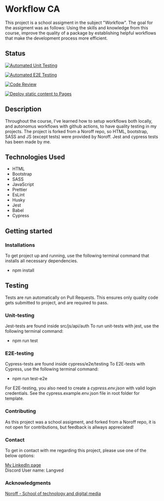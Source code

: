 # Workflow CA

This project is a school assigment in the subject "Workflow". The goal for the assigment was as follows: 
Using the skills and knowledge from this course, improve the quality of a package by establishing helpful workflows that make the development process more efficient.

## Status
[![Automated Unit Testing](https://github.com/bLangved/social-media-client/actions/workflows/unit-test.yml/badge.svg)](https://github.com/bLangved/social-media-client/actions/workflows/unit-test.yml)

[![Automated E2E Testing](https://github.com/bLangved/social-media-client/actions/workflows/e2e-test.yml/badge.svg)](https://github.com/bLangved/social-media-client/actions/workflows/e2e-test.yml)

[![Code Review](https://github.com/bLangved/social-media-client/actions/workflows/gpt.yml/badge.svg)](https://github.com/bLangved/social-media-client/actions/workflows/gpt.yml)

[![Deploy static content to Pages](https://github.com/bLangved/social-media-client/actions/workflows/static.yml/badge.svg)](https://github.com/bLangved/social-media-client/actions/workflows/static.yml)

## Description
Throughout the course, I've learned how to setup workflows both locally, and autonomus workflows with github actions, to have quality testing in my projects. The project is forked from a Noroff repo, so HTML, bootstrap, SASS and JS (except tests) were provided by Noroff. Jest and cypress tests has been made by me. 

## Technologies Used

- HTML
- Bootstrap
- SASS
- JavaScript
- Prettier
- EsLint
- Husky
- Jest
- Babel
- Cypress

## Getting started

### Installations

To get project up and running, use the following terminal command that installs all necessary dependencies.

- npm install


## Testing
Tests are run automatically on Pull Requests. This ensures only quality code gets submitted to project, and are required to pass. 

### Unit-testing
Jest-tests are found inside src/js/api/auth
To run unit-tests with jest, use the following terminal command:

- npm run test


### E2E-testing
Cypress-tests are found inside cypress/e2e/testing
To E2E-tests with Cypress, use the following terminal command:

- npm run test-e2e

For E2E-testing, you also need to create a *cypress.env.json* with valid login credentials. See the cypress.example.env.json file in root folder for template.

### Contributing
As this project was a school assigment, and forked from a Noroff repo, it is not open for contributions, but feedback is allways appreciated! 

### Contact
To get in contact with me regarding this project, please use one of the below options:

[My LinkedIn page](https://www.linkedin.com/in/bj%C3%B8rnar-heian-langved-23157b246/)
<br>
Discord User name: Langved


### Acknowledgments

[Noroff - School of technology and digital media](https://www.noroff.no/en)







